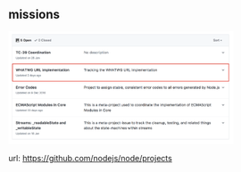 ## missions

<img src="../../images/mission.png" alt="mission" width="80%" height="80%">

url: https://github.com/nodejs/node/projects
